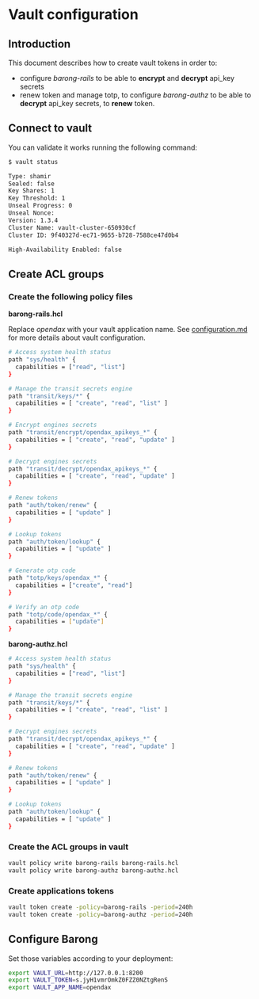 # Vault configuration

## Introduction

This document describes how to create vault tokens in order to:

* configure *barong-rails* to be able to **encrypt** and **decrypt** api_key secrets
* renew token and manage totp, to configure *barong-authz* to be able to **decrypt** api_key secrets, to **renew** token.

## Connect to vault

You can validate it works running the following command:
```bash
$ vault status

Type: shamir
Sealed: false
Key Shares: 1
Key Threshold: 1
Unseal Progress: 0
Unseal Nonce: 
Version: 1.3.4
Cluster Name: vault-cluster-650930cf
Cluster ID: 9f40327d-ec71-9655-b728-7588ce47d0b4

High-Availability Enabled: false
```

## Create ACL groups

### Create the following policy files

**barong-rails.hcl**

Replace *opendax* with your vault application name. See [configuration.md](configuration.md#vault-configuration) for more details about vault configuration.

```bash
# Access system health status
path "sys/health" {
  capabilities = ["read", "list"]
}

# Manage the transit secrets engine
path "transit/keys/*" {
  capabilities = [ "create", "read", "list" ]
}

# Encrypt engines secrets
path "transit/encrypt/opendax_apikeys_*" {
  capabilities = [ "create", "read", "update" ]
}

# Decrypt engines secrets
path "transit/decrypt/opendax_apikeys_*" {
  capabilities = [ "create", "read", "update" ]
}

# Renew tokens
path "auth/token/renew" {
  capabilities = [ "update" ]
}

# Lookup tokens
path "auth/token/lookup" {
  capabilities = [ "update" ]
}

# Generate otp code
path "totp/keys/opendax_*" {
  capabilities = ["create", "read"]
}

# Verify an otp code
path "totp/code/opendax_*" {
  capabilities = ["update"]
}
```

**barong-authz.hcl**

```bash
# Access system health status
path "sys/health" {
  capabilities = ["read", "list"]
}

# Manage the transit secrets engine
path "transit/keys/*" {
  capabilities = [ "create", "read", "list" ]
}

# Decrypt engines secrets
path "transit/decrypt/opendax_apikeys_*" {
  capabilities = [ "create", "read", "update" ]
}

# Renew tokens
path "auth/token/renew" {
  capabilities = [ "update" ]
}

# Lookup tokens
path "auth/token/lookup" {
  capabilities = [ "update" ]
}
```

### Create the ACL groups in vault

```bash
vault policy write barong-rails barong-rails.hcl
vault policy write barong-authz barong-authz.hcl
```

### Create applications tokens

```bash
vault token create -policy=barong-rails -period=240h
vault token create -policy=barong-authz -period=240h
```

## Configure Barong

Set those variables according to your deployment:
```bash
export VAULT_URL=http://127.0.0.1:8200
export VAULT_TOKEN=s.jyH1vmrOmkZ0FZZ0NZtgRenS
export VAULT_APP_NAME=opendax
```
